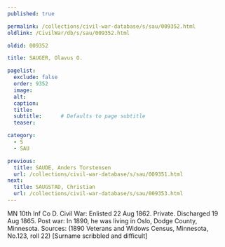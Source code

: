 ```yaml
---
published: true

permalink: /collections/civil-war-database/s/sau/009352.html
oldlink: /CivilWar/db/s/sau/009352.html

oldid: 009352

title: SAUGER, Olavus O.

pagelist:
  exclude: false
  order: 9352
  image: 
  alt:
  caption:
  title:
  subtitle:      # Defaults to page subtitle
  teaser:

category: 
  - S 
  - SAU

previous:
  title: SAUDE, Anders Torstensen
  url: /collections/civil-war-database/s/sau/009351.html  
next:
  title: SAUGSTAD, Christian
  url: /collections/civil-war-database/s/sau/009353.html   
---
```

MN 10th Inf Co D. Civil War: Enlisted 22 Aug 1862. Private. Discharged 19 Aug 1865. Post war: In 1890, he was living in Oslo, Dodge County, Minnesota. Sources: (1890 Veterans and Widows Census, Minnesota, No.123, roll 22) [Surname scribbled and difficult]